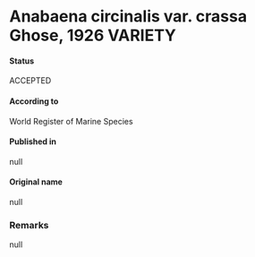 # Anabaena circinalis var. crassa Ghose, 1926 VARIETY

#### Status
ACCEPTED

#### According to
World Register of Marine Species

#### Published in
null

#### Original name
null

### Remarks
null